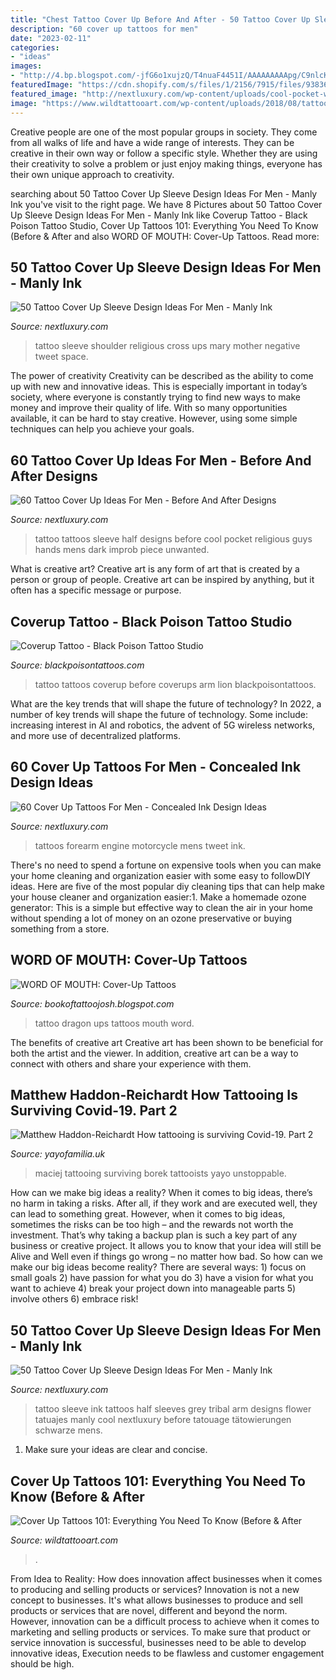 ```yaml
---
title: "Chest Tattoo Cover Up Before And After - 50 Tattoo Cover Up Sleeve Design Ideas For Men"
description: "60 cover up tattoos for men"
date: "2023-02-11"
categories:
- "ideas"
images:
- "http://4.bp.blogspot.com/-jfG6o1xujzQ/T4nuaF4451I/AAAAAAAAApg/C9nlcK5zLnY/s1600/jsisam_cover02d.jpg"
featuredImage: "https://cdn.shopify.com/s/files/1/2156/7915/files/93836273_2688846224730820_7482007942175129600_n_c092e001-080e-4917-9ef2-9949c5e0995d_large.jpg?v=1591204186"
featured_image: "http://nextluxury.com/wp-content/uploads/cool-pocket-watch-hands-half-sleeve-guys-tattoo-cover-up-ideas.jpg"
image: "https://www.wildtattooart.com/wp-content/uploads/2018/08/tattoo-cover-up-14081829.jpg"
---
```



Creative people are one of the most popular groups in society. They come from all walks of life and have a wide range of interests. They can be creative in their own way or follow a specific style. Whether they are using their creativity to solve a problem or just enjoy making things, everyone has their own unique approach to creativity.

	

		
searching about 50 Tattoo Cover Up Sleeve Design Ideas For Men - Manly Ink you've visit to the right page. We have 8 Pictures about 50 Tattoo Cover Up Sleeve Design Ideas For Men - Manly Ink like Coverup Tattoo - Black Poison Tattoo Studio, Cover Up Tattoos 101: Everything You Need To Know (Before &amp; After and also WORD OF MOUTH: Cover-Up Tattoos. Read more:
		
    
## 50 Tattoo Cover Up Sleeve Design Ideas For Men - Manly Ink

<img loading=lazy src="http://nextluxury.com/wp-content/uploads/religious-mother-mary-cross-guys-tattoo-cover-up-sleeve.jpg" onerror="this.onerror=null;this.src='https://tse3.mm.bing.net/th?id=OIP.1dRv2gBRuVU132vdS3uYigHaFR&amp;pid=15.1';" alt="50 Tattoo Cover Up Sleeve Design Ideas For Men - Manly Ink">

_Source: nextluxury.com_

>tattoo sleeve shoulder religious cross ups mary mother negative tweet space. 

	

The power of creativity
Creativity can be described as the ability to come up with new and innovative ideas. This is especially important in today’s society, where everyone is constantly trying to find new ways to make money and improve their quality of life. With so many opportunities available, it can be hard to stay creative. However, using some simple techniques can help you achieve your goals.

    
## 60 Tattoo Cover Up Ideas For Men - Before And After Designs

<img loading=lazy src="http://nextluxury.com/wp-content/uploads/cool-pocket-watch-hands-half-sleeve-guys-tattoo-cover-up-ideas.jpg" onerror="this.onerror=null;this.src='https://tse4.mm.bing.net/th?id=OIP.-mei-6h8z-0lzh8MKqCRugHaGG&amp;pid=15.1';" alt="60 Tattoo Cover Up Ideas For Men - Before And After Designs">

_Source: nextluxury.com_

>tattoo tattoos sleeve half designs before cool pocket religious guys hands mens dark improb piece unwanted. 

	

What is creative art?
Creative art is any form of art that is created by a person or group of people. Creative art can be inspired by anything, but it often has a specific message or purpose.

    
## Coverup Tattoo - Black Poison Tattoo Studio

<img loading=lazy src="http://www.blackpoisontattoos.com/in/wp-content/uploads/2015/03/cover-up-before-after-tattoo.jpg" onerror="this.onerror=null;this.src='https://tse3.mm.bing.net/th?id=OIP.jcwgzPHeqSnzd5rAOpT1OwHaE-&amp;pid=15.1';" alt="Coverup Tattoo - Black Poison Tattoo Studio">

_Source: blackpoisontattoos.com_

>tattoo tattoos coverup before coverups arm lion blackpoisontattoos. 

	

What are the key trends that will shape the future of technology?
In 2022, a number of key trends will shape the future of technology. Some include: increasing interest in AI and robotics, the advent of 5G wireless networks, and more use of decentralized platforms.

    
## 60 Cover Up Tattoos For Men - Concealed Ink Design Ideas

<img loading=lazy src="http://nextluxury.com/wp-content/uploads/motorcycle-engine-forearm-cover-up-tattoos-for-men.jpg" onerror="this.onerror=null;this.src='https://tse3.mm.bing.net/th?id=OIP.H1boo-leh7hSFL0H2JXBCQHaHa&amp;pid=15.1';" alt="60 Cover Up Tattoos For Men - Concealed Ink Design Ideas">

_Source: nextluxury.com_

>tattoos forearm engine motorcycle mens tweet ink. 

	

There's no need to spend a fortune on expensive tools when you can make your home cleaning and organization easier with some easy to followDIY ideas. Here are five of the most popular diy cleaning tips that can help make your house cleaner and organization easier:1. Make a homemade ozone generator: This is a simple but effective way to clean the air in your home without spending a lot of money on an ozone preservative or buying something from a store.

    
## WORD OF MOUTH: Cover-Up Tattoos

<img loading=lazy src="http://4.bp.blogspot.com/-jfG6o1xujzQ/T4nuaF4451I/AAAAAAAAApg/C9nlcK5zLnY/s1600/jsisam_cover02d.jpg" onerror="this.onerror=null;this.src='https://tse1.mm.bing.net/th?id=OIP.JKdwEQYHUSF4j8_TsLwCpAHaLJ&amp;pid=15.1';" alt="WORD OF MOUTH: Cover-Up Tattoos">

_Source: bookoftattoojosh.blogspot.com_

>tattoo dragon ups tattoos mouth word. 

	

The benefits of creative art
Creative art has been shown to be beneficial for both the artist and the viewer. In addition, creative art can be a way to connect with others and share your experience with them.

    
## Matthew Haddon-Reichardt How Tattooing Is Surviving Covid-19. Part 2

<img loading=lazy src="https://cdn.shopify.com/s/files/1/2156/7915/files/93836273_2688846224730820_7482007942175129600_n_c092e001-080e-4917-9ef2-9949c5e0995d_large.jpg?v=1591204186" onerror="this.onerror=null;this.src='https://tse1.mm.bing.net/th?id=OIP.47eO0BP8f0mHAASZF5IlWwAAAA&amp;pid=15.1';" alt="Matthew Haddon-Reichardt How tattooing is surviving Covid-19. Part 2">

_Source: yayofamilia.uk_

>maciej tattooing surviving borek tattooists yayo unstoppable. 

	

How can we make big ideas a reality?
When it comes to big ideas, there’s no harm in taking a risks. After all, if they work and are executed well, they can lead to something great. However, when it comes to big ideas, sometimes the risks can be too high – and the rewards not worth the investment. That’s why taking a backup plan is such a key part of any business or creative project. It allows you to know that your idea will still be Alive and Well even if things go wrong – no matter how bad. So how can we make our big ideas become reality?
There are several ways: 1) focus on small goals 2) have passion for what you do 3) have a vision for what you want to achieve 4) break your project down into manageable parts 5) involve others 6) embrace risk!

    
## 50 Tattoo Cover Up Sleeve Design Ideas For Men - Manly Ink

<img loading=lazy src="http://nextluxury.com/wp-content/uploads/guys-flower-black-and-grey-ink-tattoo-cover-up-sleeves.jpg" onerror="this.onerror=null;this.src='https://tse1.mm.bing.net/th?id=OIP.dSBgbVBB3xvP8q9qFuw1ZQHaHn&amp;pid=15.1';" alt="50 Tattoo Cover Up Sleeve Design Ideas For Men - Manly Ink">

_Source: nextluxury.com_

>tattoo sleeve ink tattoos half sleeves grey tribal arm designs flower tatuajes manly cool nextluxury before tatouage tätowierungen schwarze mens. 

	

1. Make sure your ideas are clear and concise.

    
## Cover Up Tattoos 101: Everything You Need To Know (Before &amp; After

<img loading=lazy src="https://www.wildtattooart.com/wp-content/uploads/2018/08/tattoo-cover-up-14081829.jpg" onerror="this.onerror=null;this.src='https://tse2.mm.bing.net/th?id=OIP.jAotUXyf02WS7Km4ReTPAAHaHa&amp;pid=15.1';" alt="Cover Up Tattoos 101: Everything You Need To Know (Before &amp; After">

_Source: wildtattooart.com_

>. 

	

From Idea to Reality: How does innovation affect businesses when it comes to producing and selling products or services?
Innovation is not a new concept to businesses. It's what allows businesses to produce and sell products or services that are novel, different and beyond the norm. However, innovation can be a difficult process to achieve when it comes to marketing and selling products or services. To make sure that product or service innovation is successful, businesses need to be able to develop innovative ideas, Execution needs to be flawless and customer engagement should be high.


